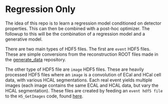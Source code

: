 # Regression Only

The idea of this repo is to learn a regression model conditioned on detector properties.  This can then be combined with a post-hoc optimizer.  The followup to this will be the combination of a regression model and a generative model.

There are two main types of HDF5 files. The first are `event` HDF5 files. These are simple conversions from the reconstruction ROOT files made in the [generate_data](https://github.com/eiccodesign/generate_data) repository.

The other type of HDF5 file are `image` HDF5 files. These are heavily processed HDF5 files where an `image` is a convolution of ECal and HCal cell data, with various HCAL segmentations. Each real event yields multiple images (each image contains the same ECAL and HCAL data, but vary the HCAL segmentation).
These files are created by feeding an `event hdf5 file` to the `H5_GetImages` code, found [here](https://github.com/eiccodesign/generate_data/blob/main/to_hdf5/H5_GetImages.cc).


